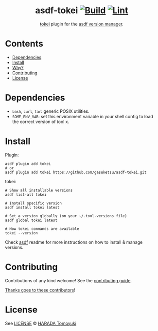 <div align="center">

# asdf-tokei [![Build](https://github.com/gasuketsu/asdf-tokei/actions/workflows/build.yml/badge.svg)](https://github.com/gasuketsu/asdf-tokei/actions/workflows/build.yml) [![Lint](https://github.com/gasuketsu/asdf-tokei/actions/workflows/lint.yml/badge.svg)](https://github.com/gasuketsu/asdf-tokei/actions/workflows/lint.yml)


[tokei](https://github.com/XAMPPRocky/tokei) plugin for the [asdf version manager](https://asdf-vm.com).

</div>

# Contents

- [Dependencies](#dependencies)
- [Install](#install)
- [Why?](#why)
- [Contributing](#contributing)
- [License](#license)

# Dependencies

- `bash`, `curl`, `tar`: generic POSIX utilities.
- `SOME_ENV_VAR`: set this environment variable in your shell config to load the correct version of tool x.

# Install

Plugin:

```shell
asdf plugin add tokei
# or
asdf plugin add tokei https://github.com/gasuketsu/asdf-tokei.git
```

tokei:

```shell
# Show all installable versions
asdf list-all tokei

# Install specific version
asdf install tokei latest

# Set a version globally (on your ~/.tool-versions file)
asdf global tokei latest

# Now tokei commands are available
tokei --version
```

Check [asdf](https://github.com/asdf-vm/asdf) readme for more instructions on how to
install & manage versions.

# Contributing

Contributions of any kind welcome! See the [contributing guide](contributing.md).

[Thanks goes to these contributors](https://github.com/gasuketsu/asdf-tokei/graphs/contributors)!

# License

See [LICENSE](LICENSE) © [HARADA Tomoyuki](https://github.com/gasuketsu/)
